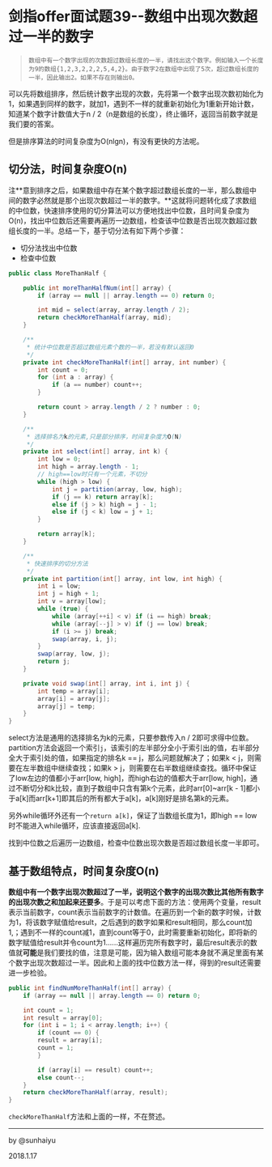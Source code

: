 # 剑指offer面试题39--数组中出现次数超过一半的数字

>   ```
>   数组中有一个数字出现的次数超过数组长度的一半，请找出这个数字。例如输入一个长度为9的数组{1,2,3,2,2,2,5,4,2}。由于数字2在数组中出现了5次，超过数组长度的一半，因此输出2。如果不存在则输出0。
>   ```

可以先将数组排序，然后统计数字出现的次数，先将第一个数字出现次数初始化为1，如果遇到同样的数字，就加1，遇到不一样的就重新初始化为1重新开始计数，知道某个数字计数值大于n / 2（n是数组的长度），终止循环，返回当前数字就是我们要的答案。

但是排序算法的时间复杂度为O(nlgn)，有没有更快的方法呢。

## 切分法，时间复杂度O(n)

注**意到排序之后，如果数组中存在某个数字超过数组长度的一半，那么数组中间的数字必然就是那个出现次数超过一半的数字。**这就将问题转化成了求数组的中位数，快速排序使用的切分算法可以方便地找出中位数，且时间复杂度为O(n)，找出中位数后还需要再遍历一边数组，检查该中位数是否出现次数超过数组长度的一半。总结一下，基于切分法有如下两个步骤：

-   切分法找出中位数
-   检查中位数

```java
public class MoreThanHalf {

    public int moreThanHalfNum(int[] array) {
        if (array == null || array.length == 0) return 0;

        int mid = select(array, array.length / 2);
        return checkMoreThanHalf(array, mid);
    }

    /**
     * 统计中位数是否超过数组元素个数的一半，若没有默认返回0
     */
    private int checkMoreThanHalf(int[] array, int number) {
        int count = 0;
        for (int a : array) {
            if (a == number) count++;
        }

        return count > array.length / 2 ? number : 0;
    }

    /**
     * 选择排名为k的元素,只是部分排序，时间复杂度为O(N)
     */
    private int select(int[] array, int k) {
        int low = 0;
        int high = array.length - 1;
        // high==low时只有一个元素，不切分
        while (high > low) {
            int j = partition(array, low, high);
            if (j == k) return array[k];
            else if (j > k) high = j - 1;
            else if (j < k) low = j + 1;
        }

        return array[k];
    }

    /**
     * 快速排序的切分方法
     */
    private int partition(int[] array, int low, int high) {
        int i = low;
        int j = high + 1;
        int v = array[low];
        while (true) {
            while (array[++i] < v) if (i == high) break;
            while (array[--j] > v) if (j == low) break;
            if (i >= j) break;
            swap(array, i, j);
        }
        swap(array, low, j);
        return j;
    }

    private void swap(int[] array, int i, int j) {
        int temp = array[i];
        array[i] = array[j];
        array[j] = temp;
    }
}
```

select方法是通用的选择排名为k的元素，只要参数传入n / 2即可求得中位数。partition方法会返回一个索引`j`，该索引的左半部分全小于索引出的值，右半部分全大于索引处的值，如果指定的排名k == j，那么问题就解决了；如果k < j，则需要在左半数组中继续查找；如果k > j，则需要在右半数组继续查找。循环中保证了low左边的值都小于arr[low, high]，而high右边的值都大于arr[low, high]，通过不断切分和k比较，直到子数组中只含有第k个元素，此时arr[0]~arr[k - 1]都小于a[k]而arr[k+1]即其后的所有都大于a[k]，a[k]刚好是排名第k的元素。

另外while循环外还有一个`return a[k]`，保证了当数组长度为1，即high == low时不能进入while循环，应该直接返回a[k].

找到中位数之后遍历一边数组，检查中位数出现次数是否超过数组长度一半即可。

## 基于数组特点，时间复杂度O(n)

**数组中有一个数字出现次数超过了一半，说明这个数字的出现次数比其他所有数字的出现次数之和加起来还要多**。于是可以考虑下面的方法：使用两个变量，result表示当前数字，count表示当前数字的计数值。在遍历到一个新的数字时候，计数为1，将该数字赋值给result，之后遇到的数字如果和result相同，那么count加1,；遇到不一样的count减1，直到count等于0，此时需要重新初始化，即将新的数字赋值给result并令count为1......这样遍历完所有数字时，最后result表示的数值就**可能**是我们要找的值，注意是可能，因为输入数组可能本身就不满足里面有某个数字出现次数超过一半。因此和上面的找中位数方法一样，得到的result还需要进一步检验。

```java
public int findNumMoreThanHalf(int[] array) {
  	if (array == null || array.length == 0) return 0;

  	int count = 1;
  	int result = array[0];
  	for (int i = 1; i < array.length; i++) {
    	if (count == 0) {
      	result = array[i];
      	count = 1;
    	}

    	if (array[i] == result) count++;
    	else count--;
  	}
  	return checkMoreThanHalf(array, result);
}
```

`checkMoreThanHalf`方法和上面的一样，不在赘述。

---

by @sunhaiyu

2018.1.17

